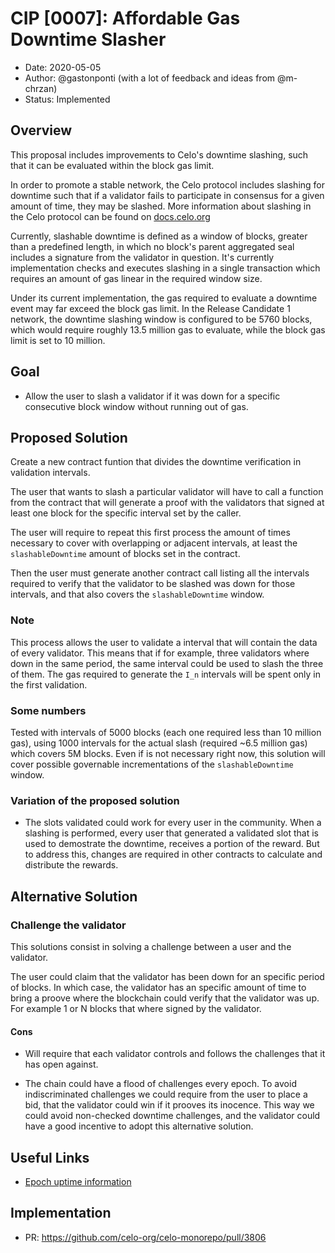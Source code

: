 # CIP [0007]: Affordable Gas Downtime Slasher

- Date: 2020-05-05
- Author: @gastonponti (with a lot of feedback and ideas from @m-chrzan)
- Status: Implemented

## Overview

This proposal includes improvements to Celo's downtime slashing, such that it can be evaluated within the block gas limit.

In order to promote a stable network, the Celo protocol includes slashing for downtime such that if a validator fails to participate in consensus for a given amount of time, they may be slashed. More information about slashing in the Celo protocol can be found on [docs.celo.org](https://docs.celo.org/celo-codebase/protocol/proof-of-stake/penalties)

Currently, slashable downtime is defined as a window of blocks, greater than a predefined length, in which no block's parent aggregated seal includes a signature from the validator in question. It's currently implementation checks and executes slashing in a single transaction which requires an amount of gas linear in the required window size.

Under its current implementation, the gas required to evaluate a downtime event may far exceed the block gas limit. In the Release Candidate 1 network, the downtime slashing window is configured to be 5760 blocks, which would require roughly 13.5 million gas to evaluate, while the block gas limit is set to 10 million.

## Goal

- Allow the user to slash a validator if it was down for a specific consecutive block window without running out of gas.

## Proposed Solution

Create a new contract funtion that divides the downtime verification in validation intervals.

The user that wants to slash a particular validator will have to call a function from the contract that will generate a proof with the validators that signed at least one block for the specific interval set by the caller.

The user will require to repeat this first process the amount of times necessary to cover with overlapping or adjacent intervals, at least the `slashableDowntime` amount of blocks set in the contract.

Then the user must generate another contract call listing all the intervals required to verify that the validator to be slashed was down for those intervals, and that also covers the `slashableDowntime` window.

### Note

This process allows the user to validate a interval that will contain the data of every validator. This means that if for example, three validators where down in the same period, the same interval could be used to slash the three of them.
The gas required to generate the `I_n` intervals will be spent only in the first validation.

### Some numbers

Tested with intervals of 5000 blocks (each one required less than 10 million gas), using 1000 intervals for the actual slash (required ~6.5 million gas) which covers 5M blocks.
Even if is not necessary right now, this solution will cover possible governable incrementations of the `slashableDowntime` window.

### Variation of the proposed solution

- The slots validated could work for every user in the community. When a slashing is performed, every user that generated a validated slot that is used to demostrate the downtime, receives a portion of the reward. But to address this, changes are required in other contracts to calculate and distribute the rewards.

## Alternative Solution

### Challenge the validator

This solutions consist in solving a challenge between a user and the validator.

The user could claim that the validator has been down for an specific period of blocks. In which case, the validator has an specific amount of time to bring a proove where the blockchain could verify that the validator was up. For example 1 or N blocks that where signed by the validator.

#### Cons

- Will require that each validator controls and follows the challenges that it has open against.

- The chain could have a flood of challenges every epoch. To avoid indiscriminated challenges we could require from the user to place a bid, that the validator could win if it prooves its inocence. This way we could avoid non-checked downtime challenges, and the validator could have a good incentive to adopt this alternative solution.

## Useful Links

- [Epoch uptime information](https://docs.celo.org/celo-codebase/protocol/proof-of-stake/epoch-rewards/validator-rewards)

## Implementation

- PR: <https://github.com/celo-org/celo-monorepo/pull/3806>
